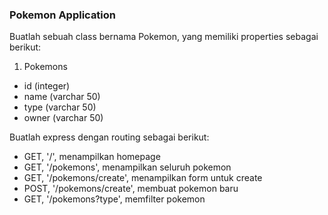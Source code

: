 ### Pokemon Application

Buatlah sebuah class bernama Pokemon, yang memiliki properties sebagai berikut:

1. Pokemons
- id (integer)
- name (varchar 50)
- type (varchar 50)
- owner (varchar 50)

Buatlah express dengan routing sebagai berikut:

- GET, '/', menampilkan homepage
- GET, '/pokemons', menampilkan seluruh pokemon
- GET, '/pokemons/create', menampilkan form untuk create
- POST, '/pokemons/create', membuat pokemon baru
- GET, '/pokemons?type', memfilter pokemon